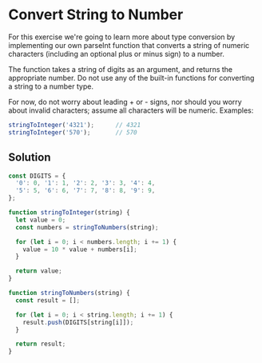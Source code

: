 # Convert String to Number
For this exercise we're going to learn more about type conversion by implementing our own parseInt function that converts a string of numeric characters (including an optional plus or minus sign) to a number.

The function takes a string of digits as an argument, and returns the appropriate number. Do not use any of the built-in functions for converting a string to a number type.

For now, do not worry about leading + or - signs, nor should you worry about invalid characters; assume all characters will be numeric.
Examples:
```js
stringToInteger('4321');      // 4321
stringToInteger('570');       // 570
```

## Solution
```js
const DIGITS = {
  '0': 0, '1': 1, '2': 2, '3': 3, '4': 4,
  '5': 5, '6': 6, '7': 7, '8': 8, '9': 9,
};

function stringToInteger(string) {
  let value = 0;
  const numbers = stringToNumbers(string);

  for (let i = 0; i < numbers.length; i += 1) {
    value = 10 * value + numbers[i];
  }

  return value;
}

function stringToNumbers(string) {
  const result = [];

  for (let i = 0; i < string.length; i += 1) {
    result.push(DIGITS[string[i]]);
  }

  return result;
}
```